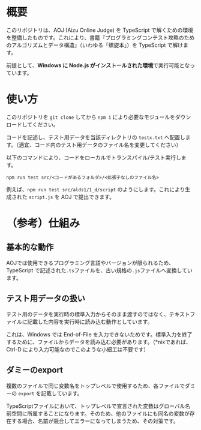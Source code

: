 # 概要

このリポジトリは、AOJ (Aizu Online Judge) を TypeScript で解くための環境を整備したものです。これにより、書籍『プログラミングコンテスト攻略のためのアルゴリズムとデータ構造』（いわゆる「螺旋本」）を TypeScript で解けます。

前提として、**Windows に Node.js がインストールされた環境**で実行可能となっています。

# 使い方

このリポジトリを `git clone` してから `npm i` により必要なモジュールをダウンロードしてください。

コードを記述し、テスト用データを当該ディレクトリの `testx.txt` へ配置します。（適宜、コード内のテスト用データのファイル名を変更してください）

以下のコマンドにより、コードをローカルでトランスパイル/テスト実行します。

`npm run test src/<コードがあるフォルダ>/<拡張子なしのファイル名>`

例えば、`npm run test src/alds1/1_d/script` のようにします。これにより生成された `script.js` を AOJ で提出できます。

# （参考）仕組み

## 基本的な動作

AOJでは使用できるプログラミング言語やバージョンが限られるため、TypeScript で記述された`.ts`ファイルを、古い規格の`.js`ファイルへ変換しています。

## テスト用データの扱い

テスト用のデータを実行時の標準入力からそのまま渡すのではなく、テキストファイルに記載した内容を実行時に読み込む動作としています。

これは、Windows では End-of-File を入力できないためです。標準入力を終了するために、ファイルからデータを読み込む必要があります。（*nixであれば、Ctrl-D により入力可能なのでこのような小細工は不要です）

## ダミーのexport

複数のファイルで同じ変数名をトップレベルで使用するため、各ファイルでダミーの `export` を記載しています。

TypeScriptファイルにおいて、トップレベルで宣言された変数はグローバル名前空間に所属することになります。そのため、他のファイルにも同名の変数が存在する場合、名前が競合してエラーになってしまうため、その対策です。
